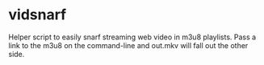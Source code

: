# vidsnarf
Helper script to easily snarf streaming web video in m3u8 playlists. Pass a link to the m3u8 on the command-line and out.mkv will fall out the other side.
